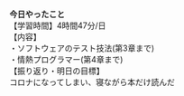 **今日やったこと**<br>
【学習時間】4時間47分/日<br>
【内容】<br>
・ソフトウェアのテスト技法(第3章まで)<br>
・情熱プログラマー(第4章まで)<br>
【振り返り・明日の目標】<br>
コロナになってしまい、寝ながら本だけ読んだ<br>